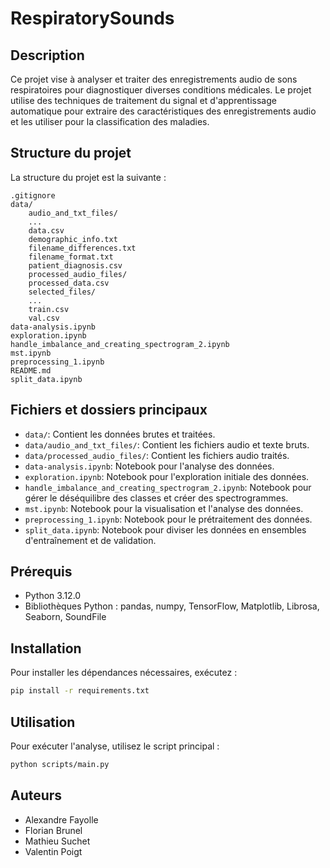 # RespiratorySounds

## Description
Ce projet vise à analyser et traiter des enregistrements audio de sons respiratoires pour diagnostiquer diverses conditions médicales. Le projet utilise des techniques de traitement du signal et d'apprentissage automatique pour extraire des caractéristiques des enregistrements audio et les utiliser pour la classification des maladies.

## Structure du projet
La structure du projet est la suivante :

```
.gitignore
data/
    audio_and_txt_files/
    ...
    data.csv
    demographic_info.txt
    filename_differences.txt
    filename_format.txt
    patient_diagnosis.csv
    processed_audio_files/
    processed_data.csv
    selected_files/
    ...
    train.csv
    val.csv
data-analysis.ipynb
exploration.ipynb
handle_imbalance_and_creating_spectrogram_2.ipynb
mst.ipynb
preprocessing_1.ipynb
README.md
split_data.ipynb
```

## Fichiers et dossiers principaux
- `data/`: Contient les données brutes et traitées.
- `data/audio_and_txt_files/`: Contient les fichiers audio et texte bruts.
- `data/processed_audio_files/`: Contient les fichiers audio traités.
- `data-analysis.ipynb`: Notebook pour l'analyse des données.
- `exploration.ipynb`: Notebook pour l'exploration initiale des données.
- `handle_imbalance_and_creating_spectrogram_2.ipynb`: Notebook pour gérer le déséquilibre des classes et créer des spectrogrammes.
- `mst.ipynb`: Notebook pour la visualisation et l'analyse des données.
- `preprocessing_1.ipynb`: Notebook pour le prétraitement des données.
- `split_data.ipynb`: Notebook pour diviser les données en ensembles d'entraînement et de validation.

## Prérequis
- Python 3.12.0
- Bibliothèques Python : pandas, numpy, TensorFlow, Matplotlib, Librosa, Seaborn, SoundFile

## Installation

Pour installer les dépendances nécessaires, exécutez :

```bash
pip install -r requirements.txt
```

## Utilisation

Pour exécuter l'analyse, utilisez le script principal :

```bash
python scripts/main.py
```

## Auteurs

- Alexandre Fayolle
- Florian Brunel
- Mathieu Suchet
- Valentin Poigt
